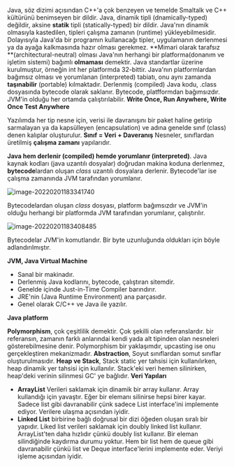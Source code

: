 Java, söz dizimi açısından C++'a çok benzeyen ve temelde Smaltalk ve C++ kültürünü benimseyen bir dildir.
Java, dinamik tipli (dnamically-typed) değildir, aksine **statik** tipli (statically-typed) bir dildir. Java'nın dinamik olmasıyla kastedilen, tipleri çalışma zamanın (runtime) yükleyebilmesidir. Dolayısıyla Java'da bir programın kullanacağı tipler, uygulamanın derlenmesi ya da ayağa kalkmasında hazır olması gerekmez.
**Mimari olarak tarafsız **(architectural-neutral) olması Java'nın herhangi bir platforma(donanım ve işletim sistemi) bağımlı **olmaması** demektir. Java standartlar üzerine kurulmuştur, örneğin int her platformda 32-bittir.
Java'nın platformlardan bağımsız olması ve yorumlanan (interpreted) tabiatı, onu aynı zamanda **taşınabilir** (portable) kılmaktadır. Derlenmiş (compiled) Java kodu, .class dosyasında bytecode olarak saklanır. Bytecode, platfformdan bağımsızdır. JVM'in olduğu her ortamda çalıştırılabilir. **Write Once, Run Anywhere, Write Once Test Anywhere**

Yazılımda her tip nesne için, verisi ile davranışını bir paket haline getirip sarmalayan ya da kapsülleyen (encapsulation) ve adına genelde sınıf (class) denen kalıplar oluşturulur.
**Sınıf = Veri + Daveranış**
Nesneler, sınıflardan üretilmiş **çalışma zamanı** yapılarıdır.

**Java hem derlenir (compiled) hemde yorumlanır (interpreted)**. Java kaynak kodları (java uzantılı dosyalar) doğrudan makina koduna derlenmez, **bytecode**lardan oluşan *class* uzantılı dosyalara derlenir. Bytecode'lar ise çalışma zamanında JVM tarafından yorumlanır.

![image-20220201183341740](C:\Users\ofn2nvu\AppData\Roaming\Typora\typora-user-images\image-20220201183341740.png)

Bytecodelardan oluşan *class* dosyası, platform bağımsızdır ve JVM'in olduğu herhangi bir platformda JVM tarafından yorumlanır, çalıştırılır.

![image-20220201183408485](C:\Users\ofn2nvu\AppData\Roaming\Typora\typora-user-images\image-20220201183408485.png)

Bytecodelar JVM'in komutlarıdır. Bir byte uzunluğunda oldukları için böyle adlandırılmıştır.

**JVM, Java Virtual Machine**

- Sanal bir makinadır.
- Derlenmiş Java kodlarını, bytecode, çalıştıran sitemdir.
- Genelde içinde Just-in-Time Compiler barındırır.
- JRE'nin (Java Runtime Environment) ana parçasıdır.
- Genel olarak C/C++ ve Java ile yazılır.

**Java platform**





**Polymorphism**, çok çeşitlilik demektir. Çok şekilli olan referanslardır. bir referansın, zamanın farklı anlarındai kendi yada alt tipinden olan nesneleri gösterebilmesine denir. Polymorphism bir yaklaşımdır, upcasting ise onu gerçekleştiren mekanizmadır.
**Abstraction**, Soyut sınıflardan somut sınıflar oluşturulmasıdır.
**Heap ve Stack**, Stack static yer tahsisi için kullanılırken, heap dinamik yer tahsisi için kullanılır. Stack'eki veri hemen silinirken, heap'deki verinin silinmesi GC' ye bağlıdır.
**Veri Yapıları**

- **ArrayList** Verileri saklamak için dinamik bir array kullanır. Array kullandığı için yavaştır. Eğer bir elemanı silinirse hepsi birer kayar. Sadece list gibi davranabilir çünk sadece List interface'ini implemente ediyor. Verilere ulaşma açısından iyidir.
- **Linked List** birbirine bağlı doğrusal bir dizi öğeden oluşan sıralı bir yapıdır. Liked list verileri saklamak için doubly linked list kullanır. ArrayList'ten daha hızlıdır çünkü doubly list kullanır. Bir eleman silindiğinde kaydırma durumu yoktur. Hem bir list hem de queue gibi davranabilir çünkü list ve Deque interface'lerini implemente eder. Veriyi işleme açısından iyidir.